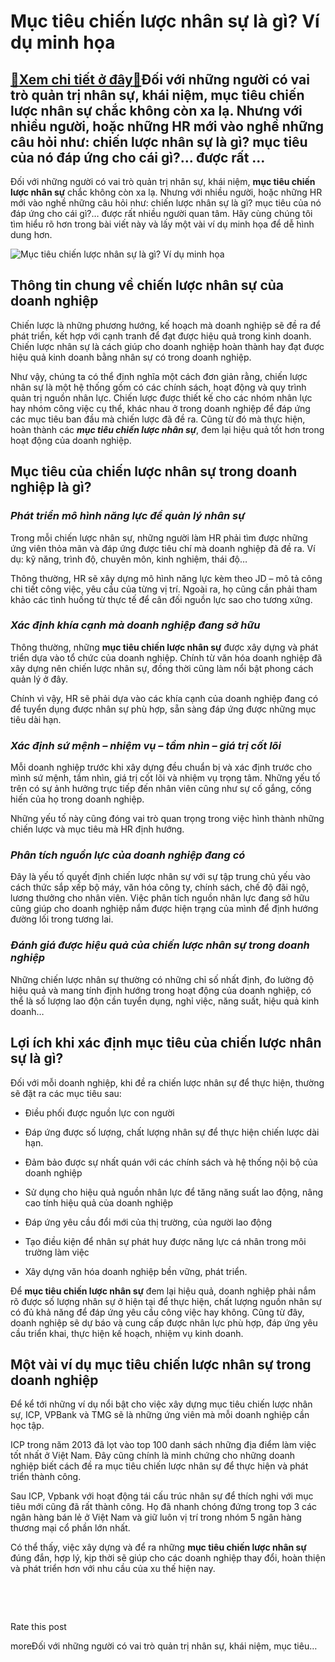 Mục tiêu chiến lược nhân sự là gì? Ví dụ minh họa
=================================================

[:gift:Xem chi tiết ở đây:gift:](https://hddtvn.com/muc-tieu-chien-luoc-nhan-su-la-gi-vi-du-minh-hoa/)Đối với những người có vai trò quản trị nhân sự, khái niệm, mục tiêu chiến lược nhân sự chắc không còn xa lạ. Nhưng với nhiều người, hoặc những HR mới vào nghề những câu hỏi như: chiến lược nhân sự là gì? mục tiêu của nó đáp ứng cho cái gì?… được rất …
------------------------------------------------------------------------------------------------------------------------------------------------------------------------------------------------------------------------------------------------------------

Đối với những người có vai trò quản trị nhân sự, khái niệm, **mục tiêu chiến lược nhân sự** chắc không còn xa lạ. Nhưng với nhiều người, hoặc những HR mới vào nghề những câu hỏi như: chiến lược nhân sự là gì? mục tiêu của nó đáp ứng cho cái gì?… được rất nhiều người quan tâm. Hãy cùng chúng tôi tìm hiểu rõ hơn trong bài viết này và lấy một vài ví dụ minh họa để dễ hình dung hơn.


![Mục tiêu chiến lược nhân sự là gì? Ví dụ minh họa](https://hddtvn.com/wp-content/uploads/2021/01/goal-achievement-teamwork-business-concept-career-growth-cooperation-development-project_107791-29.jpg)


Thông tin chung về chiến lược nhân sự của doanh nghiệp
------------------------------------------------------


Chiến lược là những phương hướng, kế hoạch mà doanh nghiệp sẽ đề ra để phát triển, kết hợp với cạnh tranh để đạt được hiệu quả trong kinh doanh. Chiến lược nhân sự là cách giúp cho doanh nghiệp hoàn thành hay đạt được hiệu quả kinh doanh bằng nhân sự có trong doanh nghiệp.


Như vậy, chúng ta có thể định nghĩa một cách đơn giản rằng, chiến lược nhân sự là một hệ thống gồm có các chính sách, hoạt động và quy trình quản trị nguồn nhân lực. Chiến lược được thiết kế cho các nhóm nhân lực hay nhóm công việc cụ thể, khác nhau ở trong doanh nghiệp để đáp ứng các mục tiêu ban đầu mà chiến lược đã đề ra. Cũng từ đó mà thực hiện, hoàn thành các ***mục tiêu chiến lược nhân sự***, đem lại hiệu quả tốt hơn trong hoạt động của doanh nghiệp.


Mục tiêu của chiến lược nhân sự trong doanh nghiệp là gì?
---------------------------------------------------------


### ***Phát triển mô hình năng lực để quản lý nhân sự***


Trong mỗi chiến lược nhân sự, những người làm HR phải tìm được những ứng viên thỏa mãn và đáp ứng được tiêu chí mà doanh nghiệp đã đề ra. Ví dụ: kỹ năng, trình độ, chuyên môn, kinh nghiệm, thái độ…


Thông thường, HR sẽ xây dựng mô hình năng lực kèm theo JD – mô tả công chi tiết công việc, yêu cầu của từng vị trí. Ngoài ra, họ cũng cần phải tham khảo các tình huống từ thực tế để cân đối nguồn lực sao cho tương xứng.


### ***Xác định khía cạnh mà doanh nghiệp đang sở hữu***


Thông thường, những **mục tiêu chiến lược nhân sự** được xây dựng và phát triển dựa vào tổ chức của doanh nghiệp. Chính từ văn hóa doanh nghiệp đã xây dựng nên chiến lược nhân sự, đồng thời cũng làm nổi bật phong cách quản lý ở đây.


Chính vì vậy, HR sẽ phải dựa vào các khía cạnh của doanh nghiệp đang có để tuyển dụng được nhân sự phù hợp, sẵn sàng đáp ứng được những mục tiêu dài hạn.


### ***Xác định sứ mệnh – nhiệm vụ – tầm nhìn – giá trị cốt lõi***


Mỗi doanh nghiệp trước khi xây dựng đều chuẩn bị và xác định trước cho mình sứ mệnh, tầm nhìn, giá trị cốt lõi và nhiệm vụ trọng tâm. Những yếu tố trên có sự ảnh hưởng trực tiếp đến nhân viên cũng như sự cố gắng, cống hiến của họ trong doanh nghiệp.


Những yếu tố này cũng đóng vai trò quan trọng trong việc hình thành những chiến lược và mục tiêu mà HR định hướng.


### ***Phân tích nguồn lực của doanh nghiệp đang có***


Đây là yếu tố quyết định chiến lược nhân sự với sự tập trung chủ yếu vào cách thức sắp xếp bộ máy, văn hóa công ty, chính sách, chế độ đãi ngộ, lương thưởng cho nhân viên. Việc phân tích nguồn nhân lực đang sở hữu cũng giúp cho doanh nghiệp nắm được hiện trạng của mình để định hướng đường lối trong tương lai.


### ***Đánh giá được hiệu quả của chiến lược nhân sự trong doanh nghiệp***


Những chiến lược nhân sự thường có những chỉ số nhất định, đo lường độ hiệu quả và mang tính định hướng trong hoạt động của doanh nghiệp, có thể là số lượng lao độn cần tuyển dụng, nghỉ việc, năng suất, hiệu quả kinh doanh…


Lợi ích khi xác định mục tiêu của chiến lược nhân sự là gì?
-----------------------------------------------------------


Đối với mỗi doanh nghiệp, khi đề ra chiến lược nhân sự để thực hiện, thường sẽ đặt ra các mục tiêu sau:




* Điều phối được nguồn lực con người

* Đáp ứng được số lượng, chất lượng nhân sự để thực hiện chiến lược dài hạn.

* Đảm bảo được sự nhất quán với các chính sách và hệ thống nội bộ của doanh nghiệp

* Sử dụng cho hiệu quả nguồn nhân lực để tăng năng suất lao động, nâng cao tính hiệu quả của doanh nghiệp

* Đáp ứng yêu cầu đổi mới của thị trường, của người lao động

* Tạo điều kiện để nhân sự phát huy được năng lực cá nhân trong môi trường làm việc

* Xây dựng văn hóa doanh nghiệp bền vững, phát triển.



Để **mục tiêu chiến lược nhân sự** đem lại hiệu quả, doanh nghiệp phải nắm rõ được số lượng nhân sự ở hiện tại để thực hiện, chất lượng nguồn nhân sự có đủ khả năng để đáp ứng yêu cầu công việc hay không. Cũng từ đây, doanh nghiệp sẽ dự báo và cung cấp được nhân lực phù hợp, đáp ứng yêu cầu triển khai, thực hiện kế hoạch, nhiệm vụ kinh doanh.


Một vài ví dụ mục tiêu chiến lược nhân sự trong doanh nghiệp
------------------------------------------------------------


Để kể tới những ví dụ nổi bật cho việc xây dựng mục tiêu chiến lược nhân sự, ICP, VPBank và TMG sẽ là những ứng viên mà mỗi doanh nghiệp cần học tập.


ICP trong năm 2013 đã lọt vào top 100 danh sách những địa điểm làm việc tốt nhất ở Việt Nam. Đây cũng chính là minh chứng cho những doanh nghiệp biết cách đề ra mục tiêu chiến lược nhân sự để thực hiện và phát triển thành công.


Sau ICP, Vpbank với hoạt động tái cấu trúc nhân sự để thích nghi với mục tiêu mới cũng đã rất thành công. Họ đã nhanh chóng đứng trong top 3 các ngân hàng bán lẻ ở Việt Nam và giữ luôn vị trí trong nhóm 5 ngân hàng thương mại cổ phần lớn nhất.


Có thể thấy, việc xây dựng và để ra những **mục tiêu chiến lược nhân sự** đúng đắn, hợp lý, kịp thời sẽ giúp cho các doanh nghiệp thay đổi, hoàn thiện và phát triển hơn với nhu cầu của xu thế hiện nay.


 


 








































Rate this post


moreĐối với những người có vai trò quản trị nhân sự, khái niệm, mục tiêu…

